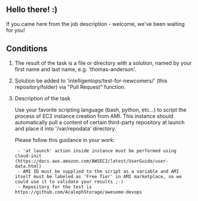 ## Hello there! :)

If you came here from the job description - welcome, we've been waiting for you!

## Conditions
1. The result of the task is a file or directory with a solution, named by your first name and last name, e.g. 'thomas-anderson'.
2. Solution be added to 'intelligentops/test-for-newcomers/' (this repository/folder) via "Pull Request" function.
3. Description of the task

    Use your favorite scripting language (bash, python, etc...) to script the process of EC2 instance creation from AMI. This instance should automatically pull a content of certain third-party repository at launch and place it into '/var/repodata' directory.
    
    Please follow this guidance in your work:
    
        - 'at launch' action inside instance must be performed using cloud-init (https://docs.aws.amazon.com/AWSEC2/latest/UserGuide/user-data.html)
        - AMI ID must be supplied to the script as a variable and AMI itself must be labeled as 'Free Tier' in AMI marketplace, so we could use it to validate your results ;-) 
        - Repository for the test is https://github.com/AcalephStorage/awesome-devops

